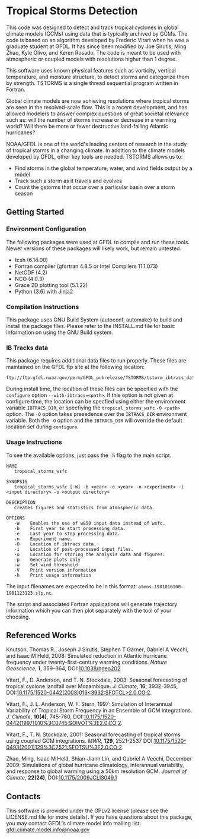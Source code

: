 # Tropical Storms Detection

This code was designed to detect and track tropical cyclones in global
climate models (GCMs) using data that is typically archived by
GCMs. The code is based on an algorithm developed by Frederic Vitart
when he was a graduate student at GFDL. It has since been modified by
Joe Sirutis, Ming Zhao, Kyle Olivo, and Keren Rosado.  The code is
meant to be used with atmospheric or coupled models with resolutions
higher than 1 degree.

This software uses known physical features such as vorticity, vertical
temperature, and moisture structure, to detect storms and categorize
them by strength. TSTORMS is a single thread sequential program
written in Fortran.

Global climate models are now achieving resolutions where tropical
storms are seen in the resolved-scale flow. This is a recent
development, and has allowed modelers to answer complex questions of
great societal relevance such as: will the number of storms increase
or decrease in a warming world? Will there be more or fewer
destructive land-falling Atlantic hurricanes?

NOAA/GFDL is one of the world's leading centers of research in the
study of tropical storms in a changing climate. In addition to the
climate models developed by GFDL, other key tools are needed.  TSTORMS
allows us to:

- Find storms in the global temperature, water, and wind fields output
  by a model
- Track such a storm as it travels and evolves 
- Count the gstorms that occur over a particular basin over a storm
  season

## Getting Started

### Environment Configuration

The following packages were used at GFDL to compile and run these
tools. Newer versions of these packages will likely work, but remain
untested.

- tcsh (6.14.00)
- Fortran compiler (gfortran 4.8.5 or Intel Compilers 11.1.073)
- NetCDF (4.2)
- NCO (4.0.3)
- Grace 2D plotting tool (5.1.22)
- Python (3.6) with Jinja2

### Compilation Instructions

This package uses GNU Build System (autoconf, automake) to build and
install the package files.  Please refer to the INSTALL.md file for
basic information on using the GNU Build system.

### IB Tracks data

This package requires additional data files to run properly.  These
files are maintained on the GFDL ftp site at the following location:

```
ftp://ftp.gfdl.noaa.gov/perm/GFDL_pubrelease/TSTORMS/tstorm_ibtracs_data.tar.gz
```

During install time, the location of these files can be specified with
the `configure` option `--with-ibtracs=<path>`.  If this option is not
given at configure time, the location can be specfied using either the
environment variable `IBTRACS_DIR`, or specfiying the
`tropical_storms_wsfc` `-O <path>` option.  The `-O` option takes
presedence over the `IBTRACS_DIR` environment variable.  Both the `-O`
option and the `IBTRACS_DIR` will override the default location set
during `configure`.

### Usage Instructions

To see the available options, just pass the `-h` flag to the main script.

```
NAME
   tropical_storms_wsfc

SYNOPSIS
   tropical_storms_wsfc [-W] -b <year> -e <year> -n <experiment> -i <input directory> -o <output directory>

DESCRIPTION
   Creates figures and statistics from atmospheric data.

OPTIONS
   -W    Enables the use of w850 input data instead of wsfc.
   -b    First year to start processing data.
   -e    Last year to stop processing data.
   -n    Experiment name.
   -O    Location of ibtracs data.
   -i    Location of post-processed input files.
   -o    Location for storing the analysis data and figures.
   -p    Generate plots only
   -w    Set wind threshold
   -V    Print version information
   -h    Print usage information
```

The input filenames are expected to be in this format: `atmos.1981010100-1981123123.slp.nc`.

The script and associated Fortran applications will generate
trajectory information which you can then plot separately with the
tool of your choosing.

## Referenced Works

Knutson, Thomas R., Joseph J Sirutis, Stephen T Garner, Gabriel A
Vecchi, and Isaac M Held, 2008: Simulated reduction in Atlantic
hurricane frequency under twenty-first-century warming
conditions. *Nature Geoscience*, **1**, 359–364,
DOI:[10.1038/ngeo202](https://doi.org/10.1038/ngeo202)

Vitart, F., D. Anderson, and T. N. Stockdale, 2003: Seasonal
forecasting of tropical cyclone landfall over
Mozambique. *J. Climate*, **16**, 3932-3945,
DOI:[10.1175/1520-0442(2003)016<3932:SFOTCL>2.0.CO;2](https://doi.org/10.1175/1520-0442(2003)016<3932:SFOTCL>2.0.CO;2).

Vitart, F., J. L. Anderson, W. F. Stern, 1997: Simulation of
Interannual Variability of Tropical Storm Frequency in an Ensemble of
GCM Integrations. *J. Climate*, **10(4)**, 745-760,
DOI:[10.1175/1520-0442(1997)010%3C0745:SOIVOT%3E2.0.CO;2](https://doi.org/10.1175/1520-0442(1997)010%3C0745:SOIVOT%3E2.0.CO;2).

Vitart, F., T. N. Stockdale, 2001: Seasonal forecasting of tropical
storms using coupled GCM integrations. *MWR*, **129**, 2521-2537
DOI:[10.1175/1520-0493(2001)129%3C2521:SFOTSU%3E2.0.CO;2](https://doi.org/10.1175/1520-0493(2001)129%3C2521:SFOTSU%3E2.0.CO;2).

Zhao, Ming, Isaac M Held, Shian-Jiann Lin, and Gabriel A Vecchi,
December 2009: Simulations of global hurricane climatology,
interannual variability, and response to global warming using a 50km
resolution GCM. *Journal of Climate*, **22(24)**,
DOI:[10.1175/2009JCLI3049.1](https://doi.org/10.1175/2009JCLI3049.1)

## Contacts

This software is provided under the GPLv2 license (please see the
LICENSE.md file for more details). If you have questions about this
package, you may contact GFDL's climate model info mailing list:
gfdl.climate.model.info@noaa.gov
